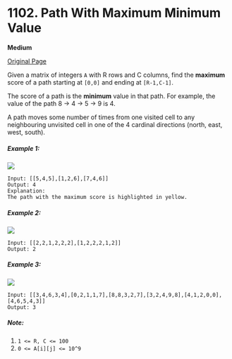 # 1102. Path With Maximum Minimum Value

**Medium**

[Original Page](https://leetcode.com/problems/path-with-maximum-minimum-value/)

Given a matrix of integers `A` with R rows and C columns, find the __maximum__ score of a path starting at `[0,0]` and ending at `[R-1,C-1]`.

The score of a path is the __minimum__ value in that path.  For example, the value of the path 8 →  4 →  5 →  9 is 4.

A path moves some number of times from one visited cell to any neighbouring unvisited cell in one of the 4 cardinal directions (north, east, west, south).

##### Example 1:
![](https://assets.leetcode.com/uploads/2019/04/23/1313_ex1.JPG)
```
Input: [[5,4,5],[1,2,6],[7,4,6]]
Output: 4
Explanation: 
The path with the maximum score is highlighted in yellow. 
```

##### Example 2:
![](https://assets.leetcode.com/uploads/2019/04/23/1313_ex2.JPG)
```
Input: [[2,2,1,2,2,2],[1,2,2,2,1,2]]
Output: 2
```

##### Example 3:
![](https://assets.leetcode.com/uploads/2019/04/23/1313_ex3.JPG)
```
Input: [[3,4,6,3,4],[0,2,1,1,7],[8,8,3,2,7],[3,2,4,9,8],[4,1,2,0,0],[4,6,5,4,3]]
Output: 3
```

##### Note:
1. `1 <= R, C <= 100`
2. `0 <= A[i][j] <= 10^9`
